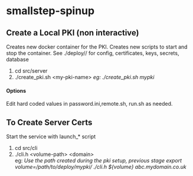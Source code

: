 # smallstep-spinup

## Create a Local PKI (non interactive)

Creates new docker container for the PKI. Creates new scripts to start and stop the container.
See ./deploy/<my-pki-name>/ for config, certificates, keys, secrets, database

1. cd src/server
2. ./create_pki.sh \<my-pki-name\>
    *eg: ./create_pki.sh mypki*


#### Options 
Edit hard coded values in password.ini,remote.sh, run.sh as needed.

## To Create Server Certs
Start the service with launch_* script 

1. cd src/cli
2. ./cli.h \<volume-path> \<domain>  
   eg:
    *Use the path created during the pki setup, previous stage*
    *export volume=/path/to/deploy/mypki/*
    *./cli.h ${volume} abc.mydomain.co.uk*





